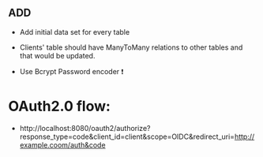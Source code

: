 ## ADD
- Add initial data set for every table



- Clients' table should have ManyToMany relations to other tables and that would be updated.
- Use Bcrypt Password encoder ❗












# OAuth2.0 flow:
- http://localhost:8080/oauth2/authorize?response_type=code&client_id=client&scope=OIDC&redirect_uri=http://example.coom/auth&code